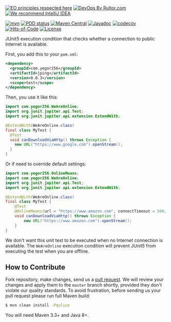 [![EO principles respected here](https://www.elegantobjects.org/badge.svg)](https://www.elegantobjects.org)
[![DevOps By Rultor.com](https://www.rultor.com/b/yegor256/jping)](https://www.rultor.com/p/yegor256/jping)
[![We recommend IntelliJ IDEA](https://www.elegantobjects.org/intellij-idea.svg)](https://www.jetbrains.com/idea/)

[![mvn](https://github.com/yegor256/jping/actions/workflows/mvn.yml/badge.svg)](https://github.com/yegor256/jping/actions/workflows/mvn.yml)
[![PDD status](https://www.0pdd.com/svg?name=yegor256/jping)](https://www.0pdd.com/p?name=yegor256/jping)
[![Maven Central](https://img.shields.io/maven-central/v/com.yegor256/jping.svg)](https://maven-badges.herokuapp.com/maven-central/com.yegor256/jping)
[![Javadoc](https://www.javadoc.io/badge/com.yegor256/jping.svg)](https://www.javadoc.io/doc/com.yegor256/jping)
[![codecov](https://codecov.io/gh/yegor256/jping/branch/master/graph/badge.svg)](https://codecov.io/gh/yegor256/jping)
[![Hits-of-Code](https://hitsofcode.com/github/yegor256/jping)](https://hitsofcode.com/view/github/yegor256/jping)
[![License](https://img.shields.io/badge/license-MIT-green.svg)](https://github.com/yegor256/jping/blob/master/LICENSE.txt)

JUnit5 execution condition that checks whether a connection to public Internet is available.

First, you add this to your `pom.xml`:

```xml
<dependency>
  <groupId>com.yegor256</groupId>
  <artifactId>jping</artifactId>
  <version>0.0.3</version>
  <scope>test</scope>
</dependency>
```

Then, you use it like this:

```java
import com.yegor256.WeAreOnline;
import org.junit.jupiter.api.Test;
import org.junit.jupiter.api.extension.ExtendWith;

@ExtendWith(WeAreOnline.class)
final class MyTest {
  @Test
  void canDownloadViaHttp() throws Exception {
    new URL("https://www.google.com").openStream();
  }
}
```

Or if need to override default settings:

```java
import com.yegor256.OnlineMeans;
import com.yegor256.WeAreOnline;
import org.junit.jupiter.api.Test;
import org.junit.jupiter.api.extension.ExtendWith;

@ExtendWith(WeAreOnline.class)
final class MyTest {
    @Test
    @OnlineMeans(url = "https://www.amazon.com", connectTimeout = 500, readTimeout = 1500)
    void canDownloadViaHttp() throws Exception {
        new URL("https://www.amazon.com").openStream();
    }
}
```

We don't want this unit test to be executed when no Internet connection
is available. The `WeAreOnline` execution condition will prevent JUnit5 from
executing the test when you are offline.

## How to Contribute

Fork repository, make changes, send us a [pull request](https://www.yegor256.com/2014/04/15/github-guidelines.html).
We will review your changes and apply them to the `master` branch shortly,
provided they don't violate our quality standards. To avoid frustration,
before sending us your pull request please run full Maven build:

```bash
$ mvn clean install -Pqulice
```

You will need Maven 3.3+ and Java 8+.

